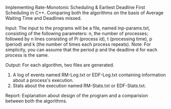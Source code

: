 Implementing Rate-Monotonic Scheduling & Earliest Deadline First Scheduling in C++.
Comparing both the algorithms on the basis of Average Waiting Time and Deadlines missed.

Input: The input to the programs will be a file, named inp-params.txt, consisting of the
following parameters: n, the number of processes; followed by n lines consisting of Pi
(process id), t (processing time), p (period) and k (the number of times each process
repeats).
Note: For simplicity, you can assume that the period p and the deadline d for each process is
the same.

Output: For each algorithm, two files are generated.
1. A log of events named RM-Log.txt or EDF-Log.txt containing information about a process's execution.
2. Stats about the execution named RM-Stats.txt or EDF-Stats.txt.

Report: Explanation about design of the program and a comparision between both the algorithms.
